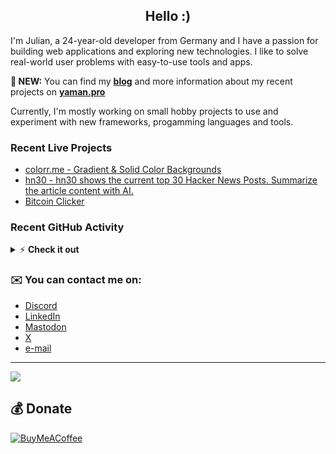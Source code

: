 <h2 align="center">Hello :)</h2>
<p>I'm Julian, a 24-year-old developer from Germany and I have a passion for building web applications and exploring new technologies. 
I like to solve real-world user problems with easy-to-use tools and apps.</p>

**🥳 NEW:** You can find my [**blog**](https://yaman.pro/blog?utm_source=github) and more information about my recent projects on [**yaman.pro**](https://yaman.pro/?utm_source=github) 

Currently, I'm mostly working on small hobby projects to use and experiment with new frameworks, progamming languages and tools.

### Recent Live Projects
- [colorr.me - Gradient & Solid Color Backgrounds](https://colorr.me)
- [hn30 - hn30 shows the current top 30 Hacker News Posts. Summarize the article content with AI.](https://hn30.yamanlabs.com)
- [Bitcoin Clicker](https://julianyaman.github.io/bitcoin-clicker/index.html)

### Recent GitHub Activity
<details>
  <summary>⚡ <b>Check it out</b></summary>
  <br/>

<!--START_SECTION:activity-->
1. 💪 Opened PR [#113](https://github.com/cheeaun/awesome-hacker-news/pull/113) in [cheeaun/awesome-hacker-news](https://github.com/cheeaun/awesome-hacker-news)
2. 🗣 Commented on [#214](https://github.com/themesberg/flowbite-react/issues/214) in [themesberg/flowbite-react](https://github.com/themesberg/flowbite-react)
3. 🎉 Merged PR [#5](https://github.com/julianYaman/tooldb/pull/5) in [julianYaman/tooldb](https://github.com/julianYaman/tooldb)
4. 💪 Opened PR [#5](https://github.com/julianYaman/tooldb/pull/5) in [julianYaman/tooldb](https://github.com/julianYaman/tooldb)
5. 🎉 Merged PR [#4](https://github.com/julianYaman/tooldb/pull/4) in [julianYaman/tooldb](https://github.com/julianYaman/tooldb)
<!--END_SECTION:activity-->
</details>

### ✉️ You can contact me on:
* [Discord](https://discord.gg/ccpgH3b)
* [LinkedIn](https://linkedin.com/in/julian-yaman)
* [Mastodon](https://mstdn.social/@yaman)
* [X](https://x.com/julianYaman)
* [e-mail](https://yaman.pro/contact)

---

![](https://komarev.com/ghpvc/?username=julianyaman&label=Visitors+Count&color=brightgreen)

## 💰 Donate
  [![BuyMeACoffee](https://img.shields.io/badge/Buy%20Me%20a%20Coffee-ffdd00?style=for-the-badge&logo=buy-me-a-coffee&logoColor=black)](https://buymeacoffee.com/julianyaman)
  
